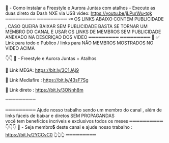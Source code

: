📌 - Como instalar a Freestyle e Aurora Juntas com atalhos - Execute as duas direto da Dash NXE via USB
video: https://youtu.be/jLPurWu-tgk
➖➖➖➖➖➖➖➖➖
➖➖➖➖➖➖➖➖➖
🗝
OS LINKS ABAIXO CONTEM PUBLICIDADE , CASO QUEIRA BAIXAR SEM PUBLICIDADE 
BASTA SE TORNAR UM MEMBRO DO CANAL E USAR OS LINKS DE MEMBROS SEM PUBLICIDADE ANEXADO 
NA DESCRIÇAO DOS VIDEO 
➖➖➖➖➖➖➖➖➖
➖➖➖➖➖➖➖➖➖
🔔
✅ Link para todo o Publico / links para NÃO MEMBROS 
MOSTRADOS NO VIDEO ACIMA 

👇👇
📌 - Freestyle e Aurora Juntas + Atalhos 


🔗 Link MEGA: https://bit.ly/3C1JAj9

🔗 Link Mediafire : https://bit.ly/43sF7Sg

🔗 Link direto : https://bit.ly/3ONnh8m

➖➖➖➖➖➖➖➖➖


➖➖➖➖➖➖➖➖➖
Ajude nosso trabalho sendo um membro do canal , além de links fáceis de baixar e diretos
SEM PROPAGANDAS  
você tem benefícios incríveis e exclusivos todos os meses 
➖➖➖➖➖➖➖➖➖➖
👇👇👇
📌 - Seja membro💲 deste canal e ajude nosso trabalho :
https://bit.ly/2YCCvC0
👆👆👆
➖➖➖➖➖➖➖➖➖

